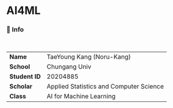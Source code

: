 # AI4ML   
### 🔎 Info

<br>

|                |                                 |
|----------------|-------------------------------|
| **Name**       | TaeYoung Kang (Noru-Kang)     |
| **School**     | Chungang Univ                 |
| **Student ID** | 20204885                      |
| **Scholar**    | Applied Statistics and Computer Science |
| **Class**      | AI for Machine Learning       |


<br>

